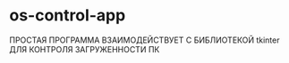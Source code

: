# os-control-app
ПРОСТАЯ ПРОГРАММА ВЗАИМОДЕЙСТВУЕТ С БИБЛИОТЕКОЙ tkinter ДЛЯ КОНТРОЛЯ ЗАГРУЖЕННОСТИ ПК

